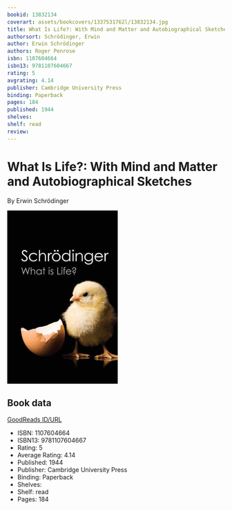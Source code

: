 ```yaml
---
bookid: 13832134
coverart: assets/bookcovers/1337531762l/13832134.jpg
title: What Is Life?: With Mind and Matter and Autobiographical Sketches
authorsort: Schrödinger, Erwin
author: Erwin Schrödinger
authors: Roger Penrose
isbn: 1107604664
isbn13: 9781107604667
rating: 5
avgrating: 4.14
publisher: Cambridge University Press
binding: Paperback
pages: 184
published: 1944
shelves: 
shelf: read
review: 
---
```


# What Is Life?: With Mind and Matter and Autobiographical Sketches

By Erwin Schrödinger

![](../../assets/bookcovers/1337531762l/13832134.jpg)

## Book data

[GoodReads ID/URL](https://www.goodreads.com/book/show/13832134)

- ISBN: 1107604664
- ISBN13: 9781107604667
- Rating: 5
- Average Rating: 4.14
- Published: 1944
- Publisher: Cambridge University Press
- Binding: Paperback
- Shelves: 
- Shelf: read
- Pages: 184

